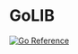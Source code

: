 # GoLIB
[![Go Reference](https://pkg.go.dev/badge/github.com/pudottapommin/golib.svg)](https://pkg.go.dev/github.com/pudottapommin/golib)